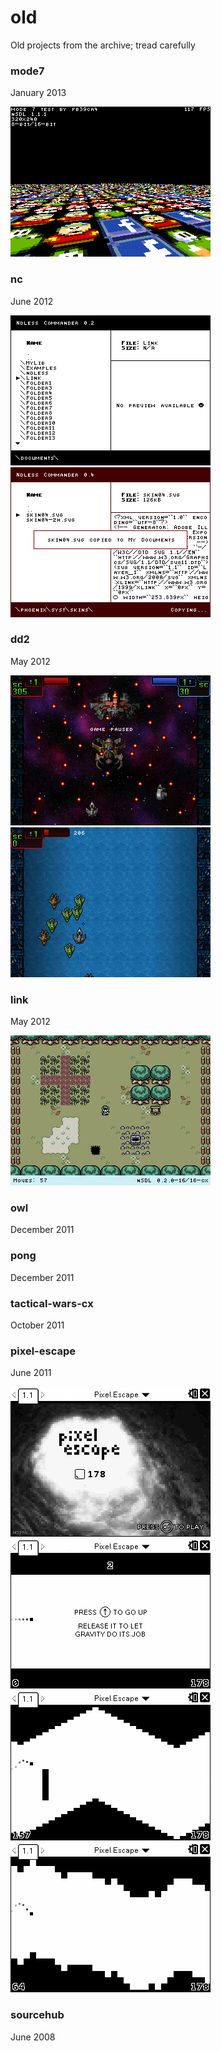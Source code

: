 # old
Old projects from the archive; tread carefully

### mode7
January 2013

![mode7](screenshots/mode7.png?raw=true)

### nc
June 2012

![nc1](screenshots/nc1.png?raw=true) ![nc2](screenshots/nc2.png?raw=true)

### dd2
May 2012

![dd21](screenshots/dd21.png?raw=true) ![dd22](screenshots/dd22.png?raw=true)

### link
May 2012

![link](screenshots/link.png?raw=true)

### owl
December 2011

### pong
December 2011

### tactical-wars-cx
October 2011

### pixel-escape
June 2011

![pixel-escape1](screenshots/pixel-escape1.gif?raw=true) ![pixel-escape2](screenshots/pixel-escape2.gif?raw=true) ![pixel-escape3](screenshots/pixel-escape3.gif?raw=true) ![pixel-escape4](screenshots/pixel-escape4.gif?raw=true)

### sourcehub
June 2008

